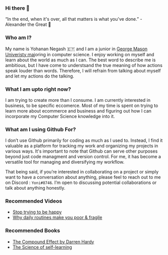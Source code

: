 ### Hi there 👋

“In the end, when it's over, all that matters is what you've done.” - Alexander the Great 🌱

### Who am I? 

My name is Yohanan Negash 🇪🇹 and I am a junior in [George Mason Univeristy ma](https://www.gmu.edu/)joring in computer science. I enjoy working on myself and learn about the world as much as I can. The best word to describe me is ambitious, but I have come to understsand the true meaning of how actions speak louder than words. Therefore, I will refrain from talking about myself and let my actions do the talking.  

### What I am upto right now? 

I am trying to create more than I consume. I am currently interested in business, to be specific eccomerce. Most of my time is spent on trying to learn more about ecommerce and business and figuring out how I can incorporate my Computer Science knowledge into it. 

### What am I using Github For?

I don’t use Github primarily for coding as much as I used to. Instead, I find it valuable as a platform for tracking my work and organizing my projects in various ways. It's important to note that Github can serve other purposes beyond just code managment and version control. For me, it has become a versatile tool for managing and diversifying my workflow. 

That being said, if you’re interested in collaborating on a project or simply want to have a conversation about anything, please feel to reach out to me on Discord : `Yoni#8746`. I’m open to discussing potential collaborations or talk about anything honestly. 

### Recommended Videos 
- [Stop trying to be happy](https://www.youtube.com/watch?v=NDDFezF7OTA&list=PL-pEOw-x9AuOjozJyrnUIZpamVjoXAYrQ&index=3)
- [Why daily routines make you poor & fragile](https://www.youtube.com/watch?v=ErWpi_91b70&list=PL-pEOw-x9AuOjozJyrnUIZpamVjoXAYrQ&index=4)

### Recommended Books 
- [The Compound Effect by Darren Hardy](https://www.amazon.com/Compound-Effect-Darren-Hardy/dp/159315724X)
- [The Science of self-learning](https://www.amazon.com/Science-Self-Learning-Yourself-Anything-Education-ebook/dp/B07KKLGYWF)
